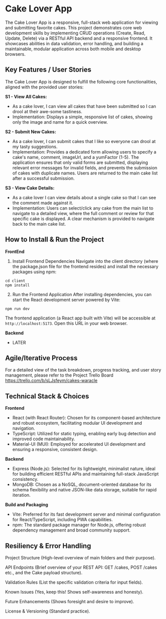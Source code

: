 # Cake Lover App
The Cake Lover App is a responsive, full-stack web application for viewing and submitting favorite cakes. This project demonstrates core web development skills by implementing CRUD operations (Create, Read, Update, Delete) via a RESTful API backend and a responsive frontend. It showcases abilities in data validation, error handling, and building a maintainable, modular application across both mobile and desktop browsers.

## Key Features / User Stories 
The Cake Lover App is designed to fulfill the following core functionalities, aligned with the provided user stories:

**S1 - View All Cakes:**
* As a cake lover, I can view all cakes that have been submitted so I can drool at their awe-some tastiness.
* Implementation: Displays a simple, responsive list of cakes, showing only the image and name for a quick overview.

**S2 - Submit New Cakes:**
* As a cake lover, I can submit cakes that I like so everyone can drool at my tasty suggestions.
* Implementation: Provides a dedicated form allowing users to specify a cake's name, comment, imageUrl, and a yumFactor (1-5). The application ensures that only valid forms are submitted, displaying relevant error messages for invalid fields, and prevents the submission of cakes with duplicate names. Users are returned to the main cake list after a successful submission.

**S3 - View Cake Details:**
* As a cake lover I can view details about a single cake so that I can see the comment made against it.
* Implementation: Users can select/click any cake from the main list to navigate to a detailed view, where the full comment or review for that specific cake is displayed. A clear mechanism is provided to navigate back to the main cake list.

## How to Install & Run the Project 
**FrontEnd**
1. Install Frontend Dependencies
Navigate into the client directory (where the package.json file for the frontend resides) and install the necessary packages using npm:

```
cd client
npm install
```

2. Run the Frontend Application
After installing dependencies, you can start the React development server powered by Vite:
```
npm run dev
```

The frontend application (a React app built with Vite) will be accessible at `http://localhost:5173`. Open this URL in your web browser.

**Backend**
- LATER

## Agile/Iterative Process
For a detailed view of the task breakdown, progress tracking, and user story management, please refer to the Project Trello Board https://trello.com/b/sLJsfeym/cakes-waracle

## Technical Stack & Choices 
**Frontend**
* React (with React Router): Chosen for its component-based architecture and robust ecosystem, facilitating modular UI development and navigation.
* TypeScript: Utilized for static typing, enabling early bug detection and improved code maintainability.
* Material-UI (MUI): Employed for accelerated UI development and ensuring a responsive, consistent design.

**Backend**
* Express (Node.js): Selected for its lightweight, minimalist nature, ideal for building efficient RESTful APIs and maintaining full-stack JavaScript consistency.
* MongoDB: Chosen as a NoSQL, document-oriented database for its schema flexibility and native JSON-like data storage, suitable for rapid iteration.

**Build and Packaging**
* Vite: Preferred for its fast development server and minimal configuration for React/TypeScript, including PWA capabilities.
* npm: The standard package manager for Node.js, offering robust dependency management and broad community support.

## Resiliency & Error Handling

Project Structure (High-level overview of main folders and their purpose).

API Endpoints (Brief overview of your REST API: GET /cakes, POST /cakes etc., and the Cake payload structure).

Validation Rules (List the specific validation criteria for input fields).


Known Issues (Yes, keep this! Shows self-awareness and honesty).

Future Enhancements (Shows foresight and desire to improve).

License & Versioning (Standard practice).

